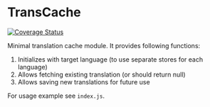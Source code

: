 # TransCache

[![Coverage Status](https://coveralls.io/repos/github/suculent/trans-cache/badge.svg?branch=main)](https://coveralls.io/github/suculent/trans-cache?branch=main)

Minimal translation cache module. It provides following functions:

1. Initializes with target language (to use separate stores for each language)
2. Allows fetching existing translation (or should return null)
3. Allows saving new translations for future use

For usage example see `index.js`.